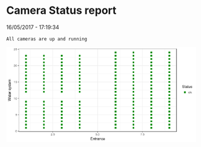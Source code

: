 Camera Status report
================
16/05/2017 - 17:19:34

    All cameras are up and running

![](camreport_files/figure-markdown_github/unnamed-chunk-2-1.png)
